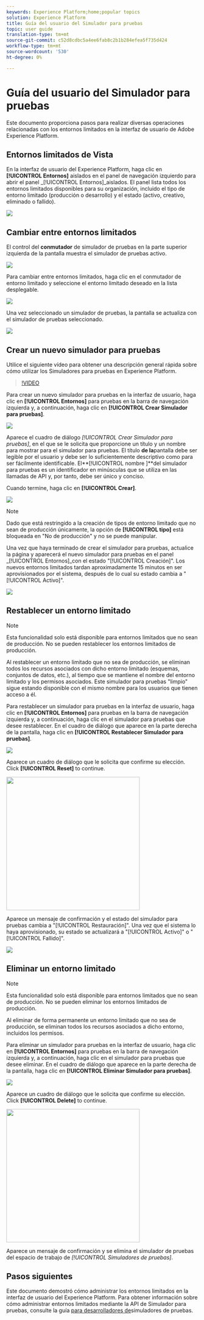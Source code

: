 ```yaml
---
keywords: Experience Platform;home;popular topics
solution: Experience Platform
title: Guía del usuario del Simulador para pruebas
topic: user guide
translation-type: tm+mt
source-git-commit: c52d8cdbc5a4ee6fab8c2b1b284efea5f735d424
workflow-type: tm+mt
source-wordcount: '530'
ht-degree: 0%

---
```



# Guía del usuario del Simulador para pruebas

Este documento proporciona pasos para realizar diversas operaciones relacionadas con los entornos limitados en la interfaz de usuario de Adobe Experience Platform.

## Entornos limitados de Vista

En la interfaz de usuario del Experience Platform, haga clic en **[!UICONTROL Entornos]** aislados en el panel de navegación izquierdo para abrir el panel _[!UICONTROL Entornos]_aislados. El panel lista todos los entornos limitados disponibles para su organización, incluido el tipo de entorno limitado (producción o desarrollo) y el estado (activo, creativo, eliminado o fallido).

![](../images/ui/sandboxes-tab.png)

## Cambiar entre entornos limitados

El control del **conmutador** de simulador de pruebas en la parte superior izquierda de la pantalla muestra el simulador de pruebas activo.

![](../images/ui/sandbox-selector.png)

Para cambiar entre entornos limitados, haga clic en el conmutador de entorno limitado y seleccione el entorno limitado deseado en la lista desplegable.

![](../images/ui/switch-sandbox.png)

Una vez seleccionado un simulador de pruebas, la pantalla se actualiza con el simulador de pruebas seleccionado.

![](../images/ui/sandbox-switched.png)

## Crear un nuevo simulador para pruebas

Utilice el siguiente vídeo para obtener una descripción general rápida sobre cómo utilizar los Simuladores para pruebas en Experience Platform.

>[!VIDEO](https://video.tv.adobe.com/v/29838/?quality=12&learn=on)

Para crear un nuevo simulador para pruebas en la interfaz de usuario, haga clic en **[!UICONTROL Entornos]** para pruebas en la barra de navegación izquierda y, a continuación, haga clic en **[!UICONTROL Crear Simulador para pruebas]**.

![](../images/ui/create-sandbox-button.png)

Aparece el cuadro de diálogo _[!UICONTROL Crear Simulador para pruebas]_, en el que se le solicita que proporcione un título y un nombre para mostrar para el simulador para pruebas. El título **de la**pantalla debe ser legible por el usuario y debe ser lo suficientemente descriptivo como para ser fácilmente identificable. El**[!UICONTROL  nombre ]**del simulador para pruebas es un identificador en minúsculas que se utiliza en las llamadas de API y, por tanto, debe ser único y conciso.

Cuando termine, haga clic en **[!UICONTROL Crear]**.

![](../images/ui/create-sandbox-dialog.png)

>[!NOTE]
>
>Dado que está restringido a la creación de tipos de entorno limitado que no sean de producción únicamente, la opción de **[!UICONTROL tipo]** está bloqueada en &quot;No de producción&quot; y no se puede manipular.

Una vez que haya terminado de crear el simulador para pruebas, actualice la página y aparecerá el nuevo simulador para pruebas en el panel _[!UICONTROL Entornos]_con el estado &quot;[!UICONTROL Creación]&quot;. Los nuevos entornos limitados tardan aproximadamente 15 minutos en ser aprovisionados por el sistema, después de lo cual su estado cambia a &quot;[!UICONTROL Activo]&quot;.

![](../images/ui/sandbox-created.png)

## Restablecer un entorno limitado

>[!NOTE]
>
>Esta funcionalidad solo está disponible para entornos limitados que no sean de producción. No se pueden restablecer los entornos limitados de producción.

Al restablecer un entorno limitado que no sea de producción, se eliminan todos los recursos asociados con dicho entorno limitado (esquemas, conjuntos de datos, etc.), al tiempo que se mantiene el nombre del entorno limitado y los permisos asociados. Este simulador para pruebas &quot;limpio&quot; sigue estando disponible con el mismo nombre para los usuarios que tienen acceso a él.

Para restablecer un simulador para pruebas en la interfaz de usuario, haga clic en **[!UICONTROL Entornos]** para pruebas en la barra de navegación izquierda y, a continuación, haga clic en el simulador para pruebas que desee restablecer. En el cuadro de diálogo que aparece en la parte derecha de la pantalla, haga clic en **[!UICONTROL Restablecer Simulador para pruebas]**.

![](../images/ui/reset-sandbox-button.png)

Aparece un cuadro de diálogo que le solicita que confirme su elección. Click **[!UICONTROL Reset]** to continue.

<img src="../images/ui/reset-are-you-sure.png" width="350"><br>

Aparece un mensaje de confirmación y el estado del simulador para pruebas cambia a &quot;[!UICONTROL Restauración]&quot;. Una vez que el sistema lo haya aprovisionado, su estado se actualizará a &quot;[!UICONTROL Activo]&quot; o &quot;[!UICONTROL Fallido]&quot;.

![](../images/ui/sandbox-resetting.png)

## Eliminar un entorno limitado

>[!NOTE]
>
>Esta funcionalidad solo está disponible para entornos limitados que no sean de producción. No se pueden eliminar los entornos limitados de producción.

Al eliminar de forma permanente un entorno limitado que no sea de producción, se eliminan todos los recursos asociados a dicho entorno, incluidos los permisos.

Para eliminar un simulador para pruebas en la interfaz de usuario, haga clic en **[!UICONTROL Entornos]** para pruebas en la barra de navegación izquierda y, a continuación, haga clic en el simulador para pruebas que desee eliminar. En el cuadro de diálogo que aparece en la parte derecha de la pantalla, haga clic en **[!UICONTROL Eliminar Simulador para pruebas]**.

![](../images/ui/delete-sandbox-button.png)

Aparece un cuadro de diálogo que le solicita que confirme su elección. Click **[!UICONTROL Delete]** to continue.

<img src="../images/ui/delete-are-you-sure.png" width="350"><br>

Aparece un mensaje de confirmación y se elimina el simulador de pruebas del espacio de trabajo de _[!UICONTROL Simuladores de pruebas]_.

## Pasos siguientes

Este documento demostró cómo administrar los entornos limitados en la interfaz de usuario del Experience Platform. Para obtener información sobre cómo administrar entornos limitados mediante la API de Simulador para pruebas, consulte la guía [para desarrolladores de](../api/getting-started.md)simuladores de pruebas.